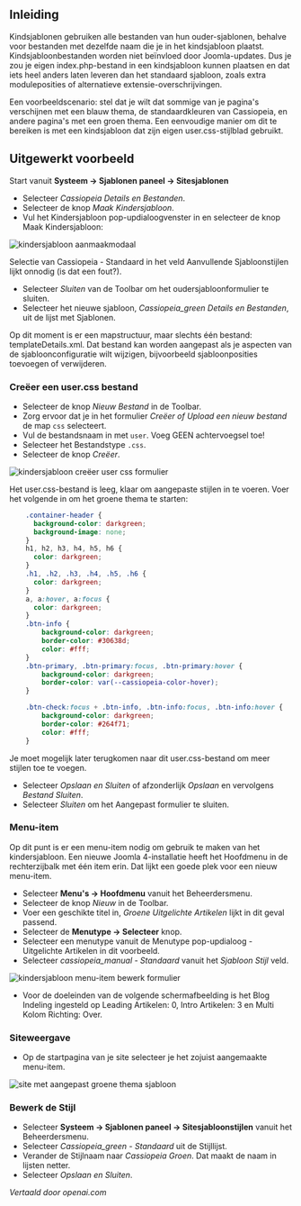 <!-- Filename: J4.x:Child_Templates / Display title: Kindsjablonen -->

## Inleiding

Kindsjablonen gebruiken alle bestanden van hun ouder-sjablonen, behalve voor bestanden met dezelfde naam die je in het kindsjabloon plaatst. Kindsjabloonbestanden worden niet beïnvloed door Joomla-updates. Dus je zou je eigen index.php-bestand in een kindsjabloon kunnen plaatsen en dat iets heel anders laten leveren dan het standaard sjabloon, zoals extra moduleposities of alternatieve extensie-overschrijvingen.

Een voorbeeldscenario: stel dat je wilt dat sommige van je pagina's verschijnen met een blauw thema, de standaardkleuren van Cassiopeia, en andere pagina's met een groen thema. Een eenvoudige manier om dit te bereiken is met een kindsjabloon dat zijn eigen user.css-stijlblad gebruikt.

## Uitgewerkt voorbeeld

Start vanuit **Systeem → Sjablonen paneel → Sitesjablonen**

- Selecteer *Cassiopeia Details en Bestanden*.
- Selecteer de knop *Maak Kindersjabloon*.
- Vul het Kindersjabloon pop-updialoogvenster in en selecteer de knop
  Maak Kindersjabloon:

![kindersjabloon aanmaakmodaal](../../../en/images/templates/child-templates-create-green.png)

Selectie van Cassiopeia - Standaard in het veld Aanvullende Sjabloonstijlen lijkt onnodig (is dat een fout?).

- Selecteer *Sluiten* van de Toolbar om het oudersjabloonformulier te sluiten.
- Selecteer het nieuwe sjabloon, *Cassiopeia_green Details en Bestanden*, uit de lijst met Sjablonen.

Op dit moment is er een mapstructuur, maar slechts één bestand: templateDetails.xml. Dat bestand kan worden aangepast als je aspecten van de sjabloonconfiguratie wilt wijzigen, bijvoorbeeld sjabloonposities toevoegen of verwijderen.

### Creëer een user.css bestand

- Selecteer de knop *Nieuw Bestand* in de Toolbar.
- Zorg ervoor dat je in het formulier *Creëer of Upload een nieuw bestand* de map `css` selecteert.
- Vul de bestandsnaam in met `user`. Voeg GEEN achtervoegsel toe!
- Selecteer het Bestandstype `.css`.
- Selecteer de knop *Creëer*.

![kindersjabloon creëer user css formulier](../../../en/images/templates/child-templates-create-green-user-css.png)

Het user.css-bestand is leeg, klaar om aangepaste stijlen in te voeren. Voer het volgende in om het groene thema te starten:
```css
    .container-header {
      background-color: darkgreen;
      background-image: none;
    }
    h1, h2, h3, h4, h5, h6 {
      color: darkgreen;
    }
    .h1, .h2, .h3, .h4, .h5, .h6 {
      color: darkgreen;
    }
    a, a:hover, a:focus {
      color: darkgreen;
    }
    .btn-info {
        background-color: darkgreen;
        border-color: #30638d;
        color: #fff;
    }
    .btn-primary, .btn-primary:focus, .btn-primary:hover {
        background-color: darkgreen;
        border-color: var(--cassiopeia-color-hover);
    }

    .btn-check:focus + .btn-info, .btn-info:focus, .btn-info:hover {
        background-color: darkgreen;
        border-color: #264f71;
        color: #fff;
    }
```
Je moet mogelijk later terugkomen naar dit user.css-bestand om meer stijlen toe te voegen.

- Selecteer *Opslaan en Sluiten* of afzonderlijk *Opslaan* en vervolgens *Bestand Sluiten*.
- Selecteer *Sluiten* om het Aangepast formulier te sluiten.

### Menu-item

Op dit punt is er een menu-item nodig om gebruik te maken van het kindersjabloon. Een nieuwe Joomla 4-installatie heeft het Hoofdmenu in de rechterzijbalk met één item erin. Dat lijkt een goede plek voor een nieuw menu-item.

- Selecteer **Menu's → Hoofdmenu** vanuit het Beheerdersmenu.
- Selecteer de knop *Nieuw* in de Toolbar.
- Voer een geschikte titel in, *Groene Uitgelichte Artikelen* lijkt in dit geval passend.
- Selecteer de **Menutype → Selecteer** knop.
- Selecteer een menutype vanuit de Menutype pop-updialoog - Uitgelichte Artikelen in dit voorbeeld.
- Selecteer *cassiopeia_manual - Standaard* vanuit het *Sjabloon Stijl* veld.

![kindersjabloon menu-item bewerk formulier](../../../en/images/templates/child-templates-create-green-menu-item.png)

- Voor de doeleinden van de volgende schermafbeelding is het Blog Indeling ingesteld op Leading Artikelen: 0, Intro Artikelen: 3 en Multi Kolom Richting: Over.

### Siteweergave

- Op de startpagina van je site selecteer je het zojuist aangemaakte menu-item.

![site met aangepast groene thema sjabloon](../../../en/images/templates/child-templates-green-site-result.png)

### Bewerk de Stijl

- Selecteer **Systeem → Sjablonen paneel → Sitesjabloonstijlen** vanuit het Beheerdersmenu.
- Selecteer *Cassiopeia_green - Standaard* uit de Stijllijst.
- Verander de Stijlnaam naar *Cassiopeia Groen*. Dat maakt de naam in lijsten netter.
- Selecteer *Opslaan en Sluiten*.

*Vertaald door openai.com*

